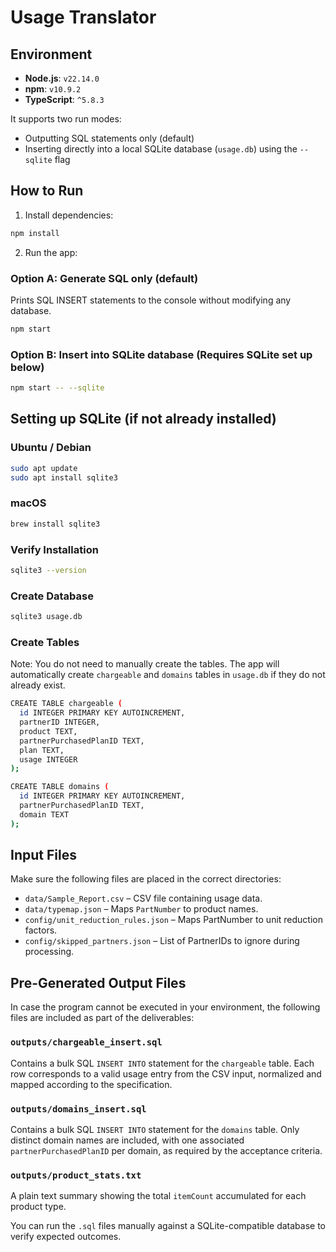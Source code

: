 # Usage Translator

## Environment

- **Node.js**: `v22.14.0`
- **npm**: `v10.9.2`
- **TypeScript**: `^5.8.3`

It supports two run modes:

- Outputting SQL statements only (default)
- Inserting directly into a local SQLite database (`usage.db`) using the `--sqlite` flag

## How to Run

1. Install dependencies:

```bash
npm install
```

2. Run the app:

### Option A: Generate SQL only (default)

Prints SQL INSERT statements to the console without modifying any database.

```bash
npm start
```

### Option B: Insert into SQLite database (Requires SQLite set up below)

```bash
npm start -- --sqlite
```

## Setting up SQLite (if not already installed)

### Ubuntu / Debian

```bash
sudo apt update
sudo apt install sqlite3
```

### macOS

```bash
brew install sqlite3
```

### Verify Installation

```bash
sqlite3 --version
```

### Create Database

```bash
sqlite3 usage.db
```

### Create Tables

Note: You do not need to manually create the tables. The app will automatically create `chargeable` and `domains` tables in `usage.db` if they do not already exist.

```bash
CREATE TABLE chargeable (
  id INTEGER PRIMARY KEY AUTOINCREMENT,
  partnerID INTEGER,
  product TEXT,
  partnerPurchasedPlanID TEXT,
  plan TEXT,
  usage INTEGER
);

CREATE TABLE domains (
  id INTEGER PRIMARY KEY AUTOINCREMENT,
  partnerPurchasedPlanID TEXT,
  domain TEXT
);
```

## Input Files

Make sure the following files are placed in the correct directories:

- `data/Sample_Report.csv` – CSV file containing usage data.
- `data/typemap.json` – Maps `PartNumber` to product names.
- `config/unit_reduction_rules.json` – Maps PartNumber to unit reduction factors.
- `config/skipped_partners.json` – List of PartnerIDs to ignore during processing.

## Pre-Generated Output Files

In case the program cannot be executed in your environment, the following files are included as part of the deliverables:

### `outputs/chargeable_insert.sql`

Contains a bulk SQL `INSERT INTO` statement for the `chargeable` table. Each row corresponds to a valid usage entry from the CSV input, normalized and mapped according to the specification.

### `outputs/domains_insert.sql`

Contains a bulk SQL `INSERT INTO` statement for the `domains` table. Only distinct domain names are included, with one associated `partnerPurchasedPlanID` per domain, as required by the acceptance criteria.

### `outputs/product_stats.txt`

A plain text summary showing the total `itemCount` accumulated for each product type.

You can run the `.sql` files manually against a SQLite-compatible database to verify expected outcomes.
